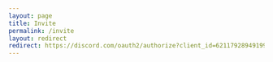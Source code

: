 ```yaml
---
layout: page
title: Invite
permalink: /invite
layout: redirect
redirect: https://discord.com/oauth2/authorize?client_id=621179289491996683&scope=bot%20applications.commands&permissions=1043721343
---
```

